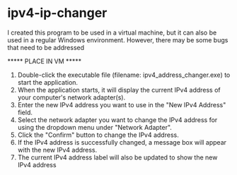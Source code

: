 # ipv4-ip-changer

I created this program to be used in a virtual machine, but it can also be used in a regular Windows environment. However, there may be some bugs that need to be addressed

***** PLACE IN VM *****

1. Double-click the executable file (filename: ipv4_address_changer.exe) to start the application.
2. When the application starts, it will display the current IPv4 address of your computer's network adapter(s).
3. Enter the new IPv4 address you want to use in the "New IPv4 Address" field.
4. Select the network adapter you want to change the IPv4 address for using the dropdown menu under "Network Adapter".
5. Click the "Confirm" button to change the IPv4 address.
6. If the IPv4 address is successfully changed, a message box will appear with the new IPv4 address.
7. The current IPv4 address label will also be updated to show the new IPv4 address
